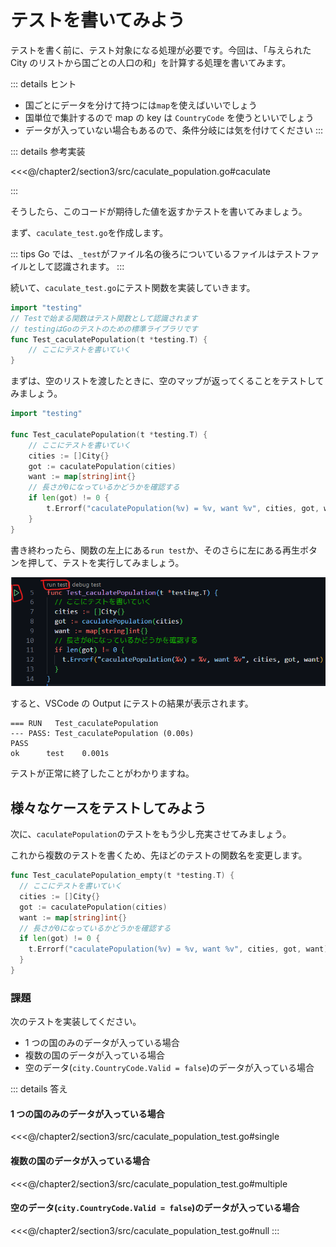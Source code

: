 # テストを書いてみよう

テストを書く前に、テスト対象になる処理が必要です。今回は、「与えられた City のリストから国ごとの人口の和」を計算する処理を書いてみます。

::: details ヒント
- 国ごとにデータを分けて持つには`map`を使えばいいでしょう
- 国単位で集計するので map の key は `CountryCode` を使うといいでしょう
- データが入っていない場合もあるので、条件分岐には気を付けてください
:::

::: details 参考実装

<<<@/chapter2/section3/src/caculate_population.go#caculate

:::

そうしたら、このコードが期待した値を返すかテストを書いてみましょう。

まず、`caculate_test.go`を作成します。

::: tips
Go では、`_test`がファイル名の後ろについているファイルはテストファイルとして認識されます。
:::

続いて、`caculate_test.go`にテスト関数を実装していきます。

```go
import "testing"
// Testで始まる関数はテスト関数として認識されます
// testingはGoのテストのための標準ライブラリです
func Test_caculatePopulation(t *testing.T) {
    // ここにテストを書いていく
}
```

まずは、空のリストを渡したときに、空のマップが返ってくることをテストしてみましょう。

```go
import "testing"

func Test_caculatePopulation(t *testing.T) {
	// ここにテストを書いていく
	cities := []City{}
	got := caculatePopulation(cities)
	want := map[string]int{}
	// 長さが0になっているかどうかを確認する
	if len(got) != 0 {
		t.Errorf("caculatePopulation(%v) = %v, want %v", cities, got, want)
	}
}

```

書き終わったら、関数の左上にある`run test`か、そのさらに左にある再生ボタンを押して、テストを実行してみましょう。

![](./images/run_test.png)

すると、VSCode の Output にテストの結果が表示されます。
```
=== RUN   Test_caculatePopulation
--- PASS: Test_caculatePopulation (0.00s)
PASS
ok  	test	0.001s
```

テストが正常に終了したことがわかりますね。

## 様々なケースをテストしてみよう

次に、`caculatePopulation`のテストをもう少し充実させてみましょう。

これから複数のテストを書くため、先ほどのテストの関数名を変更します。

```go
func Test_caculatePopulation_empty(t *testing.T) {
  // ここにテストを書いていく
  cities := []City{}
  got := caculatePopulation(cities)
  want := map[string]int{}
  // 長さが0になっているかどうかを確認する
  if len(got) != 0 {
    t.Errorf("caculatePopulation(%v) = %v, want %v", cities, got, want)
  }
}
```
### 課題
次のテストを実装してください。

- 1 つの国のみのデータが入っている場合
- 複数の国のデータが入っている場合
- 空のデータ(`city.CountryCode.Valid = false`)のデータが入っている場合

::: details 答え

#### 1 つの国のみのデータが入っている場合
<<<@/chapter2/section3/src/caculate_population_test.go#single

#### 複数の国のデータが入っている場合
<<<@/chapter2/section3/src/caculate_population_test.go#multiple

#### 空のデータ(`city.CountryCode.Valid = false`)のデータが入っている場合
<<<@/chapter2/section3/src/caculate_population_test.go#null
::: 
